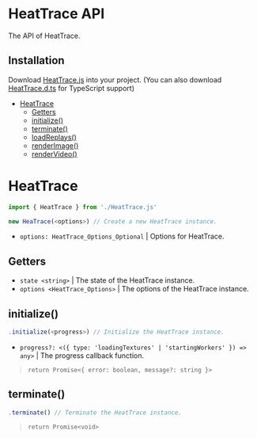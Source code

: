 # HeatTrace API
The API of HeatTrace.

## Installation
Download [HeatTrace.js](../Assets/HeatTrace.js) into your project. (You can also download [HeatTrace.d.ts](../Assets/HeatTrace.d.ts) for TypeScript support)

* [HeatTrace](#heattrace)
  * [Getters](#getters)
  * [initialize()](#initialize)
  * [terminate()](#terminate)
  * [loadReplays()](#loadReplays)
  * [renderImage()](#renderImage)
  * [renderVideo()](#renderVideo)

# HeatTrace
```ts
import { HeatTrace } from './HeatTrace.js'

new HeaTrace(<options>) // Create a new HeatTrace instance.
```
* `options: HeatTrace_Options_Optional` | Options for HeatTrace.

## Getters
* `state <string>` | The state of the HeatTrace instance.
* `options <HeatTrace_Options>` | The options of the HeatTrace instance.

## initialize()
```ts
.initialize(<progress>) // Initialize the HeatTrace instance.
```
* `progress?: <({ type: 'loadingTextures' | 'startingWorkers' }) => any>` | The progress callback function.

> `return Promise<{ error: boolean, message?: string }>`

## terminate()
```ts
.terminate() // Terminate the HeatTrace instance.
```

> `return Promise<void>`
